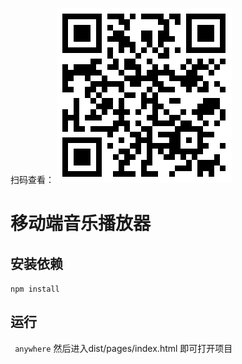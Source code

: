扫码查看：
![image](https://github.com/ShaunZh/netEaseMusic/blob/master/%E4%BA%8C%E7%BB%B4%E7%A0%81.png)
    
# 移动端音乐播放器
## 安装依赖
` npm install `

## 运行
` anywhere`
然后进入dist/pages/index.html 即可打开项目
